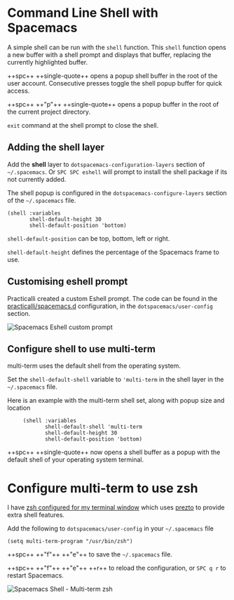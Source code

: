 # Command Line Shell with Spacemacs

A simple shell can be run with the `shell` function.  This `shell` function opens a new buffer with a shell prompt and displays that buffer, replacing the currently highlighted buffer.

++spc++ ++single-quote++ opens a popup shell buffer in the root of the user account. Consecutive presses toggle the shell popup buffer for quick access.

 ++spc++ ++"p"++ ++single-quote++ opens a popup buffer in the root of the current project directory.

`exit` command at the shell prompt to close the shell.


## Adding the shell layer

Add the **shell** layer to `dotspacemacs-configuration-layers` section of `~/.spacemacs`. Or `SPC SPC eshell` will prompt to install the shell package if its not currently added.

The shell popup is configured in the `dotspacemacs-configure-layers` section of the `~/.spacemacs` file.

```
(shell :variables
       shell-default-height 30
       shell-default-position 'bottom)
```

`shell-default-position` can be top, bottom, left or right.

`shell-default-height` defines the percentage of the Spacemacs frame to use.


## Customising eshell prompt

Practicalli created a custom Eshell prompt.  The code can be found in the [practicalli/spacemacs.d](https://github.com/practicalli/spacemacs.d/blob/master/init.el) configuration, in the `dotspacemacs/user-config` section.

![Spacemacs Eshell custom prompt](https://raw.githubusercontent.com/practicalli/graphic-design/live/editors/spacemacs/screenshots/spacemacs-shell-poppup.png)


## Configure shell to use multi-term

multi-term uses the default shell from the operating system.

Set the `shell-default-shell` variable to `'multi-term` in the shell layer in the `~/.spacemacs` file.

Here is an example with the multi-term shell set, along with popup size and location

```
     (shell :variables
            shell-default-shell 'multi-term
            shell-default-height 30
            shell-default-position 'bottom)
```

++spc++ ++single-quote++  now opens a shell buffer as a popup with the default shell of your operating system terminal.


# Configure multi-term to use zsh

I have [zsh configured for my terminal window](http://jr0cket.co.uk/2013/09/hey-prezto-zsh-for-command-line-heaven.html) which uses [prezto](https://github.com/sorin-ionescu/prezto) to provide extra shell features.

Add the following to `dotspacemacs/user-config` in your `~/.spacemacs` file

```
(setq multi-term-program "/usr/bin/zsh")
```

++spc++ ++"f"++ ++"e"++ to save the `~/.spacemacs` file.

++spc++ ++"f"++ ++"e"++ ++r++ to reload the configuration, or `SPC q r` to restart Spacemacs.

![Spacemacs Shell - Multi-term zsh](/image/spacemacs-shell-popup-multi-term-zsh.png)
